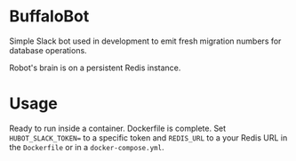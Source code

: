 BuffaloBot
===

Simple Slack bot used in development to emit fresh migration numbers for database operations.

Robot's brain is on a persistent Redis instance.

# Usage
Ready to run inside a container. Dockerfile is complete. Set `HUBOT_SLACK_TOKEN=` to a specific token and `REDIS_URL` to a your Redis URL in the `Dockerfile` or in a `docker-compose.yml`.
